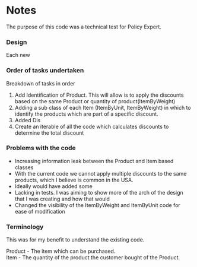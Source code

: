 # Notes

The purpose of this code was a technical test for Policy Expert.


### Design
Each new 



### Order of tasks undertaken

Breakdown of tasks in order 
1. Add Identification of Product.  This will allow is to apply the discounts based on the same Product or quantity of product(ItemByWeight)
1. Adding a sub class of each Item (ItemByUnit, ItemByWeight) in which to identify the products which are part of a specific discount.
1. Added Dis
1. Create an iterable of all the code which calculates discounts to determine the total discount 



### Problems with the code
* Increasing information leak between the Product and Item based classes
* With the current code we cannot apply multiple discounts to the same products, which I believe is common in the USA.
* Ideally would have added some 
* Lacking in tests.  I was aiming to show more of the arch of the design that I was creating and how that would
* Changed the visibility of the ItemByWeight and ItemByUnit code for ease of modification

### Terminology
This was for my benefit to understand the existing code.

Product - The item which can be purchased.  
Item - The quantity of the product the customer bought of the Product.


